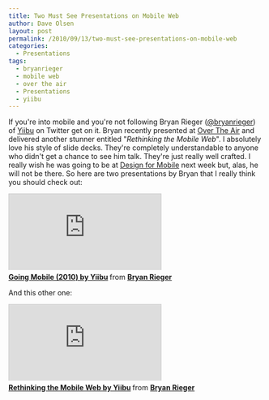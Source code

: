 ```yaml
---
title: Two Must See Presentations on Mobile Web
author: Dave Olsen
layout: post
permalink: /2010/09/13/two-must-see-presentations-on-mobile-web
categories:
  - Presentations
tags:
  - bryanrieger
  - mobile web
  - over the air
  - Presentations
  - yiibu
---
```

If you're into mobile and you're not following Bryan Rieger ([@bryanrieger][1]) of [Yiibu][2] on Twitter get on it. Bryan recently presented at [Over The Air][3] and delivered another stunner entitled "*Rethinking the Mobile Web*". I absolutely love his style of slide decks. They're completely understandable to anyone who didn't get a chance to see him talk. They're just really well crafted. I really wish he was going to be at [Design for Mobile][4] next week but, alas, he will not be there. So here are two presentations by Bryan that I really think you should check out:

<div class="slideshare-container">
<div class="slideshare-embed">
  <iframe src="http://www.slideshare.net/slideshow/embed_code/5002860" frameborder="0" marginwidth="0" marginheight="0" scrolling="no" style="border:1px solid #CCC;border-width:1px 1px 0;margin-bottom:5px" allowfullscreen webkitallowfullscreen mozallowfullscreen> </iframe> <div style="margin-bottom:5px"> <strong> <a href="http://www.slideshare.net/bryanrieger/going-mobile-2010-by-yiibu" title="Going Mobile (2010) by Yiibu" target="_blank">Going Mobile (2010) by Yiibu</a> </strong> from <strong><a href="http://www.slideshare.net/bryanrieger" target="_blank">Bryan Rieger</a></strong> </div>
</div>
</div>

And this other one:

<div class="slideshare-container">
<div class="slideshare-embed">
<iframe src="http://www.slideshare.net/slideshow/embed_code/5172436" frameborder="0" marginwidth="0" marginheight="0" scrolling="no" style="border:1px solid #CCC;border-width:1px 1px 0;margin-bottom:5px" allowfullscreen webkitallowfullscreen mozallowfullscreen> </iframe> <div style="margin-bottom:5px"> <strong> <a href="http://www.slideshare.net/bryanrieger/rethinking-the-mobile-web-by-yiibu" title="Rethinking the Mobile Web by Yiibu" target="_blank">Rethinking the Mobile Web by Yiibu</a> </strong> from <strong><a href="http://www.slideshare.net/bryanrieger" target="_blank">Bryan Rieger</a></strong> </div>
</div>
</div>

 [1]: http://twitter.com/bryanrieger
 [2]: http://yiibu.com/
 [3]: http://overtheair.org/blog/
 [4]: http://www.design4mobile.com/